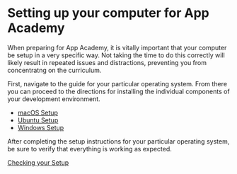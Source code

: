 # Setting up your computer for App Academy

When preparing for App Academy, it is vitally important  that your computer be
setup in a very specific way. Not taking the time to do this correctly will likely
result in repeated issues and distractions, preventing you from concentratng on
the curriculum.

First, navigate to the guide for your particular operating system. From there you
can proceed to the directions for installing the individual components of your
development environment.

- [macOS Setup](macos-setup.md)
- [Ubuntu Setup](ubuntu-setup.md)
- [Windows Setup](windows-setup.md)

After completing the setup instructions for your particular operating system, be
sure to verify that everything is working as expected.

[Checking your Setup](verification-script.md)
